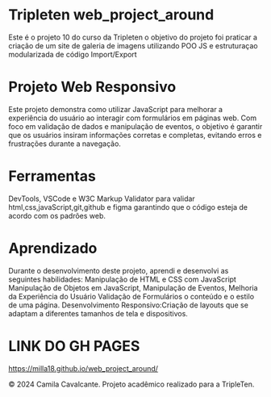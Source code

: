 # Tripleten web_project_around

Este é o projeto 10 do curso da Tripleten
o objetivo do projeto foi praticar a criação de um site de galeria de imagens utilizando POO JS e estruturaçao modularizada de código Import/Export

# Projeto Web Responsivo

Este projeto demonstra como utilizar JavaScript para melhorar a experiência do usuário ao interagir com formulários em páginas web. Com foco em validação de dados e manipulação de eventos, o objetivo é garantir que os usuários insiram informações corretas e completas, evitando erros e frustrações durante a navegação.

# Ferramentas

DevTools, VSCode e W3C Markup Validator para validar html,css,javaScript,git,github e figma garantindo que o código esteja de acordo com os padrões web.

# Aprendizado

Durante o desenvolvimento deste projeto, aprendi e desenvolvi as seguintes habilidades:
Manipulação de HTML e CSS com JavaScript Manipulação de Objetos em JavaScript, Manipulação de Eventos, Melhoria da Experiência do Usuário Validação de Formulários o conteúdo e o estilo de uma página. Desenvolvimento Responsivo:Criação de layouts que se adaptam a diferentes tamanhos de tela e dispositivos.

# LINK DO GH PAGES

https://milla18.github.io/web_project_around/

© 2024 Camila Cavalcante. Projeto acadêmico realizado para a TripleTen.
